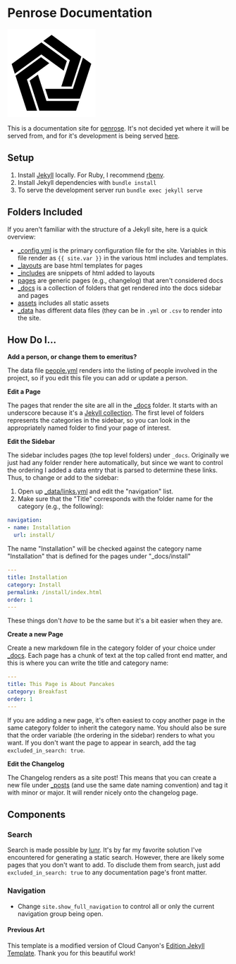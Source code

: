 # Penrose Documentation

![assets/img/penrose-logo.png](assets/img/penrose-logo.png)

This is a documentation site for [penrose](http://penrose.ink). It's not decided
yet where it will be served from, and for it's development is being served 
[here](https://vsoch.github.io/penrose.github.io).

## Setup

 1. Install [Jekyll](https://jekyllrb.com/docs/installation/) locally. For Ruby, I recommend [rbenv](https://github.com/rbenv/rbenv).
 2. Install Jekyll dependencies with `bundle install`
 3. To serve the development server run `bundle exec jekyll serve`

## Folders Included
If you aren't familiar with the structure of a Jekyll site, here is a quick overview:

 - [_config.yml](_config.yml) is the primary configuration file for the site. Variables in this file render as `{{ site.var }}` in the various html includes and templates.
 - [_layouts](_layouts) are base html templates for pages
 - [_includes](_includes) are snippets of html added to layouts
 - [pages](pages) are generic pages (e.g., changelog) that aren't considered docs
 - [_docs](_docs) is a collection of folders that get rendered into the docs sidebar and pages
 - [assets](assets) includes all static assets
 - [_data](_data) has different data files (they can be in `.yml` or `.csv` to render into the site.

## How Do I...

**Add a person, or change them to emeritus?**

The data file [people.yml](_data/people.yml) renders into the listing of people 
involved in the project, so if you edit this file you can add or update a person.

**Edit a Page**

The pages that render the site are all in the [_docs](_docs) folder. It starts
with an underscore because it's a [Jekyll collection](https://jekyllrb.com/docs/collections/).
The first level of folders represents the categories in the sidebar, so you can
look in the appropriately named folder to find your page of interest. 

**Edit the Sidebar**

The sidebar includes pages (the top level folders) under `_docs`. Originally we just
had any folder render here automatically, but since we want to control the ordering
I added a data entry that is parsed to determine these links. Thus, to change or 
add to the sidebar:

 1. Open up [_data/links.yml](_data/links.yml) and edit the "navigation" list.
 2. Make sure that the "Title" corresponds with the folder name for the category (e.g., the following):

```yml
navigation:
- name: Installation
  url: install/
```

The name "Installation" will be checked against the category name "Installation" that is defined
for the pages under "_docs/install"

```yml
---
title: Installation
category: Install
permalink: /install/index.html
order: 1
---
```
These things don't *have* to be the same but it's a bit easier when they are.

**Create a new Page**

Create a new markdown file in the category folder of your choice under [_docs](_docs).
Each page has a chunk of text at the top called front end matter, and this is where
you can write the title and category name:

```yml
---
title: This Page is About Pancakes
category: Breakfast
order: 1
---
```

If you are adding a new page, it's often easiest to copy another page in the same
category folder to inherit the category name. You should also be sure that the order
variable (the ordering in the sidebar) renders to what you want. If you don't 
want the page to appear in search, add the tag `excluded_in_search: true`.

**Edit the Changelog**

The Changelog renders as a site post! This means that you can create a new file
under [_posts](_posts) (and use the same date naming convention) and tag it with
minor or major. It will render nicely onto the changelog page.

## Components

### Search

Search is made possible by [lunr](https://lunrjs.com/). It's by far my favorite solution
I've encountered for generating a static search. However, there are likely some pages
that you don't want to add. To disclude them from search, just add `excluded_in_search: true` 
to any documentation page's front matter.

### Navigation

* Change `site.show_full_navigation` to control all or only the current navigation group being open.

#### Previous Art

This template is a modified version of Cloud Canyon's 
[Edition Jekyll Template](https://github.com/CloudCannon/edition-jekyll-template). 
Thank you for this beautiful work!
